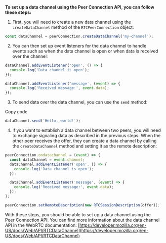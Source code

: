 
**To set up a data channel using the Peer Connection API, you can follow these steps:**

1.  First, you will need to create a new data channel using the `createDataChannel` method of the `RTCPeerConnection` object:


```js
const dataChannel = peerConnection.createDataChannel('my-channel');
``` 

2.  You can then set up event listeners for the data channel to handle events such as when the data channel is open or when data is received over the channel:


```js
dataChannel.addEventListener('open', () => {
  console.log('Data channel is open');
});

dataChannel.addEventListener('message', (event) => {
  console.log('Received message:', event.data);
});
```

3.  To send data over the data channel, you can use the `send` method:

Copy code

```js
dataChannel.send('Hello, world!');
```

4.  If you want to establish a data channel between two peers, you will need to exchange signaling data as described in the previous steps. When the other peer receives the offer, they can create a data channel by calling the `createDataChannel` method and setting it as the remote description:

```js
peerConnection.ondatachannel = (event) => {
  const dataChannel = event.channel;
  dataChannel.addEventListener('open', () => {
    console.log('Data channel is open');
  });

  dataChannel.addEventListener('message', (event) => {
    console.log('Received message:', event.data);
  });
};

peerConnection.setRemoteDescription(new RTCSessionDescription(offer));` 
```

With these steps, you should be able to set up a data channel using the Peer Connection API. You can find more information about the data channel API in the WebRTC documentation: [https://developer.mozilla.org/en-US/docs/Web/API/RTCDataChannel](https://developer.mozilla.org/en-US/docs/Web/API/RTCDataChannel)